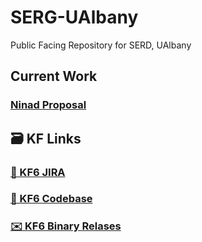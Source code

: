 # SERG-UAlbany
Public Facing Repository for SERD, UAlbany

## Current Work
### [Ninad Proposal](https://livealbany-my.sharepoint.com/:w:/g/personal/nchaudhari_albany_edu/Ee5qqXXeFFVEl6joflqa6hABQovapWqP0c8tjizOvIPLhQ?e=QEhJ3c)

## 🗃️ KF Links

### [ 📌 KF6 JIRA ](https://kf6.atlassian.net/)

### [ 📄 KF6 Codebase](https://github.com/SERG-UAlbany/KF6-UAlbany)

### [ ✉️ KF6 Binary Relases](https://github.com/SERG-UAlbany/KF6-UAlbany)

